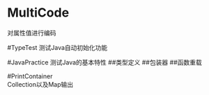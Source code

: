 # MultiCode
对属性值进行编码

#TypeTest
测试Java自动初始化功能

#JavaPractice
测试Java的基本特性
##类型定义
##包装器
##函数重载

#PrintContainer  
Collection以及Map输出
